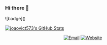 ### Hi there 👋

<!--
**joaovict573/joaovict573** is a ✨ _special_ ✨ repository because its `README.md` (this file) appears on your GitHub profile.

Here are some ideas to get you started:

- 🔭 I’m currently working on ...
- 🌱 I’m currently learning ...
- 👯 I’m looking to collaborate on ...
- 🤔 I’m looking for help with ...
- 💬 Ask me about ...
- 📫 How to reach me: ...
- 😄 Pronouns: ...
- ⚡ Fun fact: ...
-->


![badge](<script src="https://tryhackme.com/badge/92490"></script>)

[![joaovict573's GitHub Stats](https://github-readme-stats.vercel.app/api?username=corshinecorshine&show_icons=true&theme=dracula)](https://github.com/joaovict573)


<p align="center">
<a href="mailto:jvictor.express2@gmail.com"><img alt="Email" src="https://img.shields.io/badge/Email-blue?style=flat-square&logo=gmail"></a>
<a href="https://www.youtube.com/watch?v=dQw4w9WgXcQ"><img alt="Website" src="https://img.shields.io/badge/Website-blue?style=flat-square&logo=google-chrome"></a>
